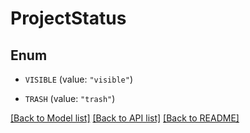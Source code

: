 # ProjectStatus

## Enum


* `VISIBLE` (value: `"visible"`)

* `TRASH` (value: `"trash"`)


[[Back to Model list]](../README.md#documentation-for-models) [[Back to API list]](../README.md#documentation-for-api-endpoints) [[Back to README]](../README.md)



